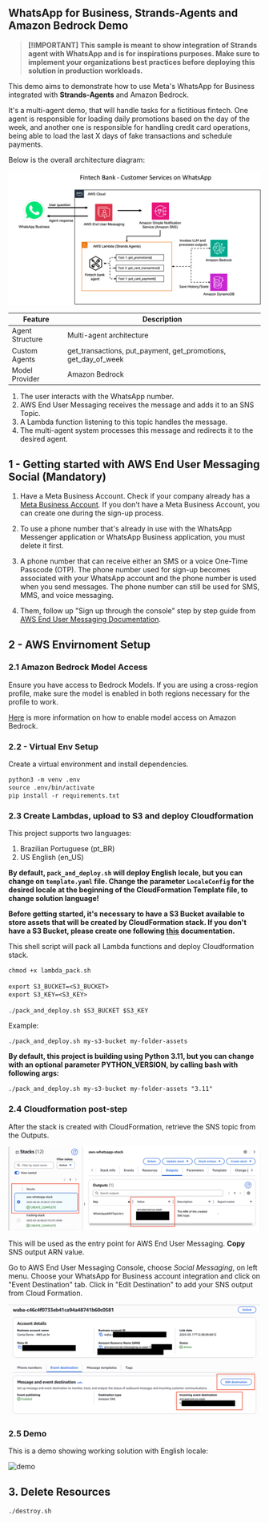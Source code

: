 ## WhatsApp for Business, Strands-Agents and Amazon Bedrock Demo

> **[!IMPORTANT]**
> **This sample is meant to show integration of Strands agent with WhatsApp and is for inspirations purposes. Make sure to implement your organizations best practices before deploying this solution in production workloads.**

This demo aims to demonstrate how to use Meta's WhatsApp for Business integrated with **Strands-Agents** and Amazon Bedrock.

It's a multi-agent demo, that will handle tasks for a fictitious fintech. One agent is responsible for loading daily promotions based on the day of the week, and another one is responsible for handling credit card operations, being able to load the last X days of fake transactions and schedule payments.

Below is the overall architecture diagram:

![Arquitecture](img/architecture.png)

|Feature             |Description                                        |
|--------------------|---------------------------------------------------|
|Agent Structure     |Multi-agent architecture                          |
|Custom Agents       |get_transactions, put_payment, get_promotions, get_day_of_week|
|Model Provider      |Amazon Bedrock                                     |


1. The user interacts with the WhatsApp number.
2. AWS End User Messaging receives the message and adds it to an SNS Topic.
3. A Lambda function listening to this topic handles the message.
4. The multi-agent system processes this message and redirects it to the desired agent.


## 1 - Getting started with AWS End User Messaging Social (Mandatory)

1. Have a Meta Business Account. Check if your company already has a [Meta Business Account](https://business.facebook.com/). If you don't have a Meta Business Account, you can create one during the sign-up process.

1. To use a phone number that's already in use with the WhatsApp Messenger application or WhatsApp Business application, you must delete it first.

1. A phone number that can receive either an SMS or a voice One-Time Passcode (OTP). The phone number used for sign-up becomes associated with your WhatsApp account and the phone number is used when you send messages. The phone number can still be used for SMS, MMS, and voice messaging.

1. Them, follow up "Sign up through the console" step by step guide from [AWS End User Messaging Documentation](https://docs.aws.amazon.com/social-messaging/latest/userguide/getting-started-whatsapp.html).

## 2 - AWS Envirnoment Setup

### 2.1 Amazon Bedrock Model Access

Ensure you have access to Bedrock Models. If you are using a cross-region profile, make sure the model is enabled in both regions necessary for the profile to work.

[Here](https://docs.aws.amazon.com/bedrock/latest/userguide/model-access-modify.html) is more information on how to enable model access on Amazon Bedrock.

### 2.2 - Virtual Env Setup

Create a virtual environment and install dependencies.

```
python3 -m venv .env
source .env/bin/activate
pip install -r requirements.txt
```

### 2.3 Create Lambdas, upload to S3 and deploy Cloudformation

This project supports two languages:

1. Brazilian Portuguese (pt_BR)
1. US English (en_US)

**By default, `pack_and_deploy.sh` will deploy English locale, but you can change on `template.yaml` file. Change the parameter `LocaleConfig` for the desired locale at the beginning of the CloudFormation Template file, to change solution language!**

**Before getting started, it's necessary to have a S3 Bucket available to store assets that will be created by CloudFormation stack. If you don't have a S3 Bucket, please create one following [this](https://docs.aws.amazon.com/AmazonS3/latest/userguide/create-bucket-overview.html) documentation.**

This shell script will pack all Lambda functions and deploy Cloudformation stack.

```
chmod +x lambda_pack.sh

export S3_BUCKET=<S3_BUCKET>
export S3_KEY=<S3_KEY>

./pack_and_deploy.sh $S3_BUCKET $S3_KEY

```

Example:

```
./pack_and_deploy.sh my-s3-bucket my-folder-assets
```

**By default, this project is building using Python 3.11, but you can change with an optional parameter PYTHON_VERSION, by calling bash with following args:**

```
./pack_and_deploy.sh my-s3-bucket my-folder-assets "3.11"
```

### 2.4 Cloudformation post-step

After the stack is created with CloudFormation, retrieve the SNS topic from the Outputs.

![Stack](img/cloud-form.png)

This will be used as the entry point for AWS End User Messaging. **Copy** SNS output ARN value.

Go to AWS End User Messaging Console, choose *Social Messaging*, on left menu.
Choose your WhatsApp for Business account integration and click on "Event Destination" tab.
Click in "Edit Destination" to add your SNS output from Cloud Formation.

![Stack](img/end-user-msg.png)

### 2.5 Demo

This is a demo showing working solution with English locale:

<img src="img/whatsapp-demo.gif" alt="demo" width="350"/>

## 3. Delete Resources

```
./destroy.sh
```
